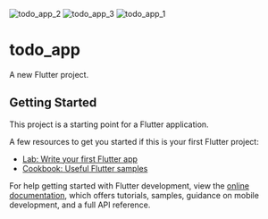 ![todo_app_2](https://user-images.githubusercontent.com/79658728/228674184-8c2164ab-b645-4a05-bd09-5acecf93f206.png)
![todo_app_3](https://user-images.githubusercontent.com/79658728/228674215-d11436d0-0888-4c70-a896-39050aa09362.png)
![todo_app_1](https://user-images.githubusercontent.com/79658728/228674238-1d6bd555-d2e8-4ec7-9f81-77a21b0b0fbd.png)

# todo_app

A new Flutter project.

## Getting Started

This project is a starting point for a Flutter application.

A few resources to get you started if this is your first Flutter project:

- [Lab: Write your first Flutter app](https://docs.flutter.dev/get-started/codelab)
- [Cookbook: Useful Flutter samples](https://docs.flutter.dev/cookbook)

For help getting started with Flutter development, view the
[online documentation](https://docs.flutter.dev/), which offers tutorials,
samples, guidance on mobile development, and a full API reference.
